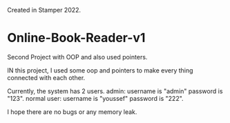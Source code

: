  Created in Stamper 2022.
 
# Online-Book-Reader-v1
Second Project with OOP and also used pointers.

 IN this project, I used some oop and pointers to make every thing connected with each other.
 
 Currently, the system has 2 users.
 admin: username is "admin" password is "123".
 normal user: username is "youssef" password is "222".
 
 I hope there are no bugs or any memory leak.
